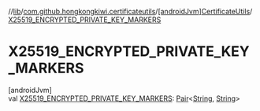 //[lib](../../../index.md)/[com.github.hongkongkiwi.certificateutils](../index.md)/[[androidJvm]CertificateUtils](index.md)/[X25519_ENCRYPTED_PRIVATE_KEY_MARKERS](-x25519_-e-n-c-r-y-p-t-e-d_-p-r-i-v-a-t-e_-k-e-y_-m-a-r-k-e-r-s.md)

# X25519_ENCRYPTED_PRIVATE_KEY_MARKERS

[androidJvm]\
val [X25519_ENCRYPTED_PRIVATE_KEY_MARKERS](-x25519_-e-n-c-r-y-p-t-e-d_-p-r-i-v-a-t-e_-k-e-y_-m-a-r-k-e-r-s.md): [Pair](https://kotlinlang.org/api/latest/jvm/stdlib/kotlin/-pair/index.html)&lt;[String](https://kotlinlang.org/api/latest/jvm/stdlib/kotlin/-string/index.html), [String](https://kotlinlang.org/api/latest/jvm/stdlib/kotlin/-string/index.html)&gt;
